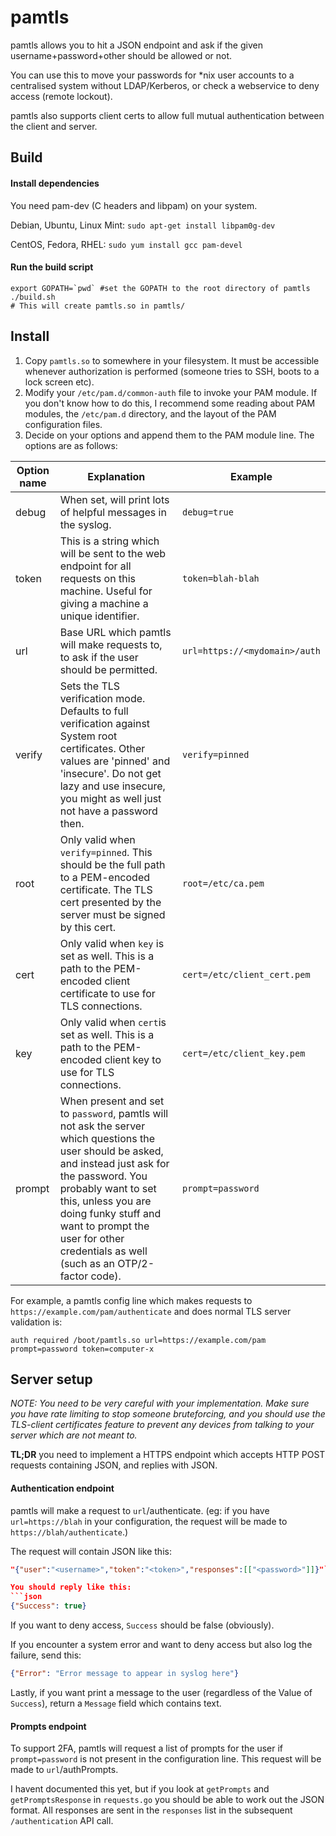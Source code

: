 # pamtls

pamtls allows you to hit a JSON endpoint and ask if the given username+password+other should be allowed or not.

You can use this to move your passwords for \*nix user accounts to a centralised system without LDAP/Kerberos, or check a webservice to deny access (remote lockout).

pamtls also supports client certs to allow full mutual authentication between the client and server.

## Build

#### Install dependencies

You need pam-dev (C headers and libpam) on your system.

Debian, Ubuntu, Linux Mint: `sudo apt-get install libpam0g-dev`

CentOS, Fedora, RHEL: `sudo yum install gcc pam-devel`

#### Run the build script

```shell
export GOPATH=`pwd` #set the GOPATH to the root directory of pamtls
./build.sh
# This will create pamtls.so in pamtls/
```

## Install

1. Copy `pamtls.so` to somewhere in your filesystem. It must be accessible whenever authorization is performed (someone tries to SSH, boots to a lock screen etc).
2. Modify your `/etc/pam.d/common-auth` file to invoke your PAM module. If you don't know how to do this, I recommend some reading about PAM modules, the `/etc/pam.d` directory, and the layout of the PAM configuration files.
3. Decide on your options and append them to the PAM module line. The options are as follows:

| Option name   | Explanation | Example |
| ------------- | ----------- | --------|
| debug         | When set, will print lots of helpful messages in the syslog.  | `debug=true` |
| token         | This is a string which will be sent to the web endpoint for all requests on this machine. Useful for giving a machine a unique identifier. | `token=blah-blah` |
| url           | Base URL which pamtls will make requests to, to ask if the user should be permitted. | `url=https://<mydomain>/auth` |
| verify        | Sets the TLS verification mode. Defaults to full verification against System root certificates. Other values are 'pinned' and 'insecure'. Do not get lazy and use insecure, you might as well just not have a password then. | `verify=pinned` |
| root          | Only valid when `verify=pinned`. This should be the full path to a PEM-encoded certificate. The TLS cert presented by the server must be signed by this cert. | `root=/etc/ca.pem` |
| cert          | Only valid when `key` is set as well. This is a path to the PEM-encoded client certificate to use for TLS connections. | `cert=/etc/client_cert.pem` |
| key           | Only valid when `cert`is set as well. This is a path to the PEM-encoded client key to use for TLS connections. | `cert=/etc/client_key.pem` |
| prompt        | When present and set to `password`, pamtls will not ask the server which questions the user should be asked, and instead just ask for the password. You probably want to set this, unless you are doing funky stuff and want to prompt the user for other credentials as well (such as an OTP/2-factor code). | `prompt=password` |

For example, a pamtls config line which makes requests to `https://example.com/pam/authenticate` and does normal TLS server validation is:

```
auth required /boot/pamtls.so url=https://example.com/pam prompt=password token=computer-x
```

## Server setup

*NOTE: You need to be very careful with your implementation. Make sure you have rate limiting to stop someone bruteforcing, and you should use the TLS-client certificates feature to prevent any devices from talking to your server which are not meant to.*

**TL;DR** you need to implement a HTTPS endpoint which accepts HTTP POST requests containing JSON, and replies with JSON.

#### Authentication endpoint

pamtls will make a request to `url`/authenticate. (eg: if you have `url=https://blah` in your configuration, the request will be made to `https://blah/authenticate`.)

The request will contain JSON like this:
```json
"{"user":"<username>","token":"<token>","responses":[["<password>"]]}"```

You should reply like this:
```json
{"Success": true}
```

If you want to deny access, `Success` should be false (obviously).

If you encounter a system error and want to deny access but also log the failure, send this:

```json
{"Error": "Error message to appear in syslog here"}
```

Lastly, if you want print a message to the user (regardless of the Value of `Success`), return a `Message` field which contains text.

#### Prompts endpoint

To support 2FA, pamtls will request a list of prompts for the user if `prompt=password` is not present in the configuration line. This request will be made to `url`/authPrompts.

I havent documented this yet, but if you look at `getPrompts` and `getPromptsResponse` in `requests.go` you should be able to work out the JSON format. All responses are sent in the `responses` list in the subsequent `/authentication` API call.
